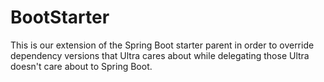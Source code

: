# BootStarter

This is our extension of the Spring Boot starter parent in order to override dependency versions that Ultra cares about while delegating those Ultra doesn't care about to Spring Boot.
